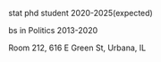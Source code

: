 
stat phd student 2020-2025(expected)

bs in Politics 2013-2020

Room 212, 616 E Green St, Urbana, IL 
